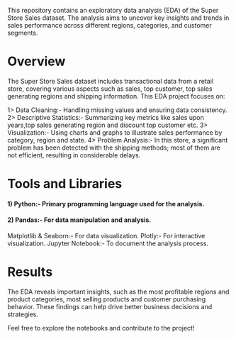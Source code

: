This repository contains an exploratory data analysis (EDA) of the Super Store Sales dataset. The analysis aims to uncover key insights and trends in sales performance across different regions, categories, and customer segments.

# Overview
The Super Store Sales dataset includes transactional data from a retail store, covering various aspects such as sales, top customer, top sales generating regions and shipping information. This EDA project focuses on:

1> Data Cleaning:-                Handling missing values and ensuring data consistency.
2> Descriptive Statistics:-       Summarizing key metrics like sales upon years,top sales generating region and discount top customer etc.
3> Visualization:-                Using charts and graphs to illustrate sales performance by category, region and state.
4> Problem Analysis:-             In this store, a significant problem has been detected with the shipping methods; most of them are not efficient, resulting in considerable delays.


# Tools and Libraries

#### 1)  Python:-                  Primary programming language used for the analysis.
#### 2)  Pandas:-                  For data manipulation and analysis.
Matplotlib & Seaborn:-    For data visualization.
Plotly:-                  For interactive visualization.
Jupyter Notebook:-        To document the analysis process.

# Results
The EDA reveals important insights, such as the most profitable regions and product categories, most selling products and customer purchasing behavior. These findings can help drive better business decisions and strategies.

Feel free to explore the notebooks and contribute to the project!

